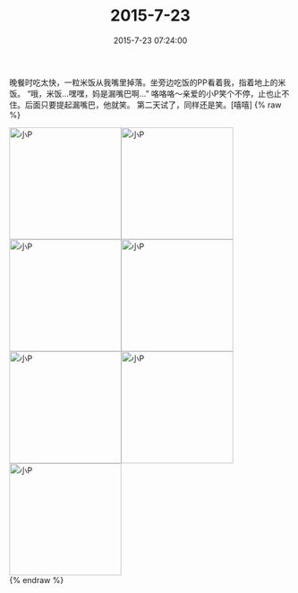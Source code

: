 ﻿---
title: "2015-7-23"
date: 2015-7-23 07:24:00
tags:
categories: 妈妈
---
晚餐时吃太快，一粒米饭从我嘴里掉落。坐旁边吃饭的PP看着我，指着地上的米饭。
“哦，米饭…嘿嘿，妈是漏嘴巴啊…”
咯咯咯～亲爱的小P笑个不停，止也止不住。后面只要提起漏嘴巴，他就笑。
第二天试了，同样还是笑。[嘻嘻]
{% raw %}
<div style="width:500 px">
<div style="float:left; width:100 px"><img src="/images/微信图片_20171011100932.jpg" width="200" alt="小P"></div>
<div style="float:left; width:100 px"><img src="/images/微信图片_20171011100944.jpg" width="200" alt="小P"></div>
<div style="float:left; width:100 px"><img src="/images/微信图片_20171011100953.jpg" width="200" alt="小P"></div>
<div style="float:left; width:100 px"><img src="/images/微信图片_20171011101003.jpg" width="200" alt="小P"></div>
<div style="float:left; width:100 px"><img src="/images/微信图片_20171011101011.jpg" width="200" alt="小P"></div>
<div style="float:left; width:100 px"><img src="/images/微信图片_20171011101022.jpg" width="200" alt="小P"></div>
<div style="float:left; width:100 px"><img src="/images/微信图片_20171011101030.jpg" width="200" alt="小P"></div>
<div style="clear:both"></div>
</div>
{% endraw %}